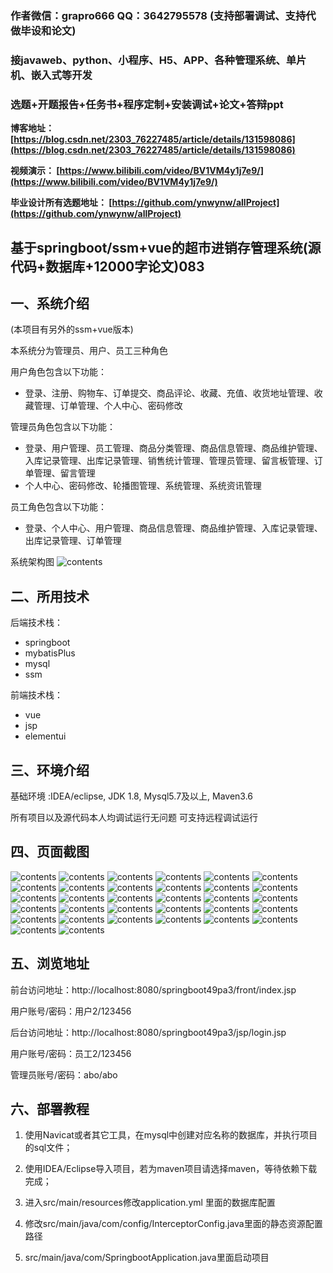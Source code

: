 ### 作者微信：grapro666 QQ：3642795578 (支持部署调试、支持代做毕设和论文)

### 接javaweb、python、小程序、H5、APP、各种管理系统、单片机、嵌入式等开发

### 选题+开题报告+任务书+程序定制+安装调试+论文+答辩ppt

**博客地址：
[https://blog.csdn.net/2303_76227485/article/details/131598086](https://blog.csdn.net/2303_76227485/article/details/131598086)**

**视频演示：
[https://www.bilibili.com/video/BV1VM4y1j7e9/](https://www.bilibili.com/video/BV1VM4y1j7e9/)**

**毕业设计所有选题地址：
[https://github.com/ynwynw/allProject](https://github.com/ynwynw/allProject)**

## 基于springboot/ssm+vue的超市进销存管理系统(源代码+数据库+12000字论文)083

## 一、系统介绍
(本项目有另外的ssm+vue版本)

本系统分为管理员、用户、员工三种角色

用户角色包含以下功能：
- 登录、注册、购物车、订单提交、商品评论、收藏、充值、收货地址管理、收藏管理、订单管理、个人中心、密码修改

管理员角色包含以下功能：
- 登录、用户管理、员工管理、商品分类管理、商品信息管理、商品维护管理、入库记录管理、出库记录管理、销售统计管理、管理员管理、留言板管理、订单管理、留言管理
- 个人中心、密码修改、轮播图管理、系统管理、系统资讯管理

员工角色包含以下功能：
- 登录、个人中心、用户管理、商品信息管理、商品维护管理、入库记录管理、出库记录管理、订单管理

系统架构图
![contents](./picture/picture0.png)

## 二、所用技术

后端技术栈：

- springboot
- mybatisPlus
- mysql
- ssm

前端技术栈：

- vue
- jsp
- elementui

## 三、环境介绍

基础环境 :IDEA/eclipse, JDK 1.8, Mysql5.7及以上, Maven3.6

所有项目以及源代码本人均调试运行无问题 可支持远程调试运行

## 四、页面截图

![contents](./picture/picture1.png)
![contents](./picture/picture2.png)
![contents](./picture/picture3.png)
![contents](./picture/picture4.png)
![contents](./picture/picture5.png)
![contents](./picture/picture6.png)
![contents](./picture/picture7.png)
![contents](./picture/picture8.png)
![contents](./picture/picture9.png)
![contents](./picture/picture10.png)
![contents](./picture/picture11.png)
![contents](./picture/picture12.png)
![contents](./picture/picture13.png)
![contents](./picture/picture14.png)
![contents](./picture/picture15.png)
![contents](./picture/picture16.png)
![contents](./picture/picture17.png)
![contents](./picture/picture18.png)
![contents](./picture/picture19.png)
![contents](./picture/picture20.png)
![contents](./picture/picture21.png)
![contents](./picture/picture22.png)
![contents](./picture/picture23.png)
![contents](./picture/picture24.png)
![contents](./picture/picture25.png)
![contents](./picture/picture26.png)
![contents](./picture/picture27.png)
![contents](./picture/picture28.png)
![contents](./picture/picture29.png)
![contents](./picture/picture30.png)
![contents](./picture/picture31.png)
![contents](./picture/picture32.png)

## 五、浏览地址
前台访问地址：http://localhost:8080/springboot49pa3/front/index.jsp

用户账号/密码：用户2/123456

后台访问地址：http://localhost:8080/springboot49pa3/jsp/login.jsp

用户账号/密码：员工2/123456

管理员账号/密码：abo/abo

## 六、部署教程

1. 使用Navicat或者其它工具，在mysql中创建对应名称的数据库，并执行项目的sql文件；

2. 使用IDEA/Eclipse导入项目，若为maven项目请选择maven，等待依赖下载完成；

3. 进入src/main/resources修改application.yml 里面的数据库配置

4. 修改src/main/java/com/config/InterceptorConfig.java里面的静态资源配置路径

5. src/main/java/com/SpringbootApplication.java里面启动项目



